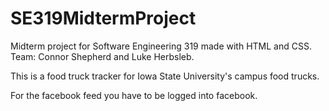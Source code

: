 # SE319MidtermProject
Midterm project for Software Engineering 319 made with HTML and CSS.
Team: Connor Shepherd and Luke Herbsleb.

This is a food truck tracker for Iowa State University's campus food trucks.

For the facebook feed you have to be logged into facebook.